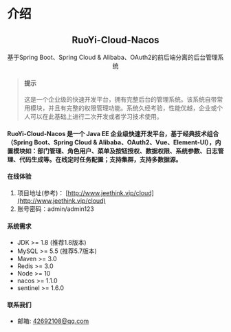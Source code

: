 # 介绍

<h2 align = "center">RuoYi-Cloud-Nacos</h2>
<div align = "center">基于Spring Boot、Spring Cloud & Alibaba、OAuth2的前后端分离的后台管理系统</div>

> #### 提示
>
> 这是一个企业级的快速开发平台，拥有完整后台的管理系统。该系统自带常用模块，并且有完整的权限管理功能。系统久经考验，性能优越，企业或个人可以在此基础上进行二次开发或者学习技术使用。

#### RuoYi-Cloud-Nacos 是一个 Java EE 企业级快速开发平台，基于经典技术组合（Spring Boot、Spring Cloud & Alibaba、OAuth2、Vue、Element-UI），内置模块如：部门管理、角色用户、菜单及按钮授权、数据权限、系统参数、日志管理、代码生成等。在线定时任务配置；支持集群，支持多数据源。

#### 在线体验

1. 项目地址(参考)： [http://www.jeethink.vip/cloud](http://www.jeethink.vip/cloud)
2. 账号密码：admin/admin123

#### 系统需求

- JDK >= 1.8 (推荐1.8版本)
- MySQL >= 5.5 (推荐5.7版本)
- Maven >= 3.0
- Redis >= 3.0
- Node >= 10
- nacos >= 1.1.0
- sentinel >= 1.6.0

#### 联系我们

- 邮箱: 42692108@qq.com
